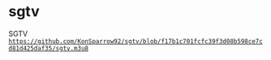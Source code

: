 # sgtv
SGTV
<code>https://github.com/KonSparrow92/sgtv/blob/f17b1c701fcfc39f3d08b598ce7cd81d425daf35/sgtv.m3u8</code>
